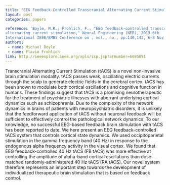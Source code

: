```yaml
---
title: "EEG Feedback-Controlled Transcranial Alternating Current Stimulation"
layout: post
categories: papers

reference: 'Boyle, M.R.; Frohlich, F., "EEG feedback-controlled transcranial
alternating current stimulation," Neural Engineering (NER), 2013 6th
International IEEE/EMBS Conference on , vol., no., pp.140,143, 6-8 Nov. 2013'
authors: 
 - name: Michael Boyle
 - name: Flavio Frohlich
link: http://ieeexplore.ieee.org/xpls/icp.jsp?arnumber=6695891
---
```


Transcranial Alternating Current Stimulation (tACS) is a novel non-invasive
brain stimulation modality. tACS passes weak, oscillating electric currents
through the scalp to generate electric fields in the cerebral cortex. tACS has
been shown to modulate both cortical oscillations and cognitive function in
humans. These findings suggest that tACS is a promising neurotherapeutic for
the treatment of psychiatric illnesses with aberrant underlying cortical
dynamics such as schizophrenia. Due to the complexity of the network dynamics
in brains of patients with neuropsychiatric disorders, it is unlikely that the
feedforward application of tACS without neuronal feedback will be sufficient to
effectively control the pathological network dynamics. To our knowledge, no
successful EEG-based feedback brain stimulation with tACS has been reported to
date. We here present an EEG feedback-controlled tACS system that controls
cortical state dynamics. We used occipitoparietal stimulation in the gamma
frequency band (40 Hz) in response to the endogenous alpha frequency activity
in the visual cortex. We found that EEG feedback-controlled 40 Hz tACS (FB
tACS) was more effective at controlling the amplitude of alpha-band cortical
oscillations than dose-matched randomly-administered 40 Hz tACS (RA tACS). Our
novel system therefore represents an important step towards the development of
individualized therapeutic brain stimulation that is based on feedback control. 
